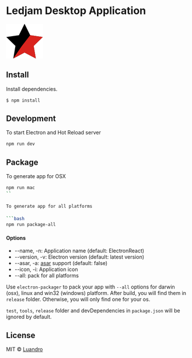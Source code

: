 # Ledjam Desktop Application
![Ledjam Logo](https://github.com/luandro/ledjam-radio/blob/master/app/assets/imgs/favicon.png)

## Install

Install dependencies.

```bash
$ npm install
```

## Development

To start Electron and Hot Reload server

```bash
npm run dev
```

## Package

To generate app for OSX

```bash
npm run mac
``

To generate app for all platforms

```bash
npm run package-all
```

#### Options

- --name, -n: Application name (default: ElectronReact)
- --version, -v: Electron version (default: latest version)
- --asar, -a: [asar](https://github.com/atom/asar) support (default: false)
- --icon, -i: Application icon
- --all: pack for all platforms

Use `electron-packager` to pack your app with `--all` options for darwin (osx), linux and win32 (windows) platform. After build, you will find them in `release` folder. Otherwise, you will only find one for your os.

`test`, `tools`, `release` folder and devDependencies in `package.json` will be ignored by default.

## License
MIT © [Luandro](https://github.com/luandro)
